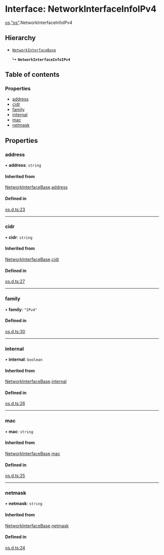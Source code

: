 # Interface: NetworkInterfaceInfoIPv4

[os](../modules/os.md).["os"](../modules/os._os_.md).NetworkInterfaceInfoIPv4

## Hierarchy

- [`NetworkInterfaceBase`](os._os_.NetworkInterfaceBase.md)

  ↳ **`NetworkInterfaceInfoIPv4`**

## Table of contents

### Properties

- [address](os._os_.NetworkInterfaceInfoIPv4.md#address)
- [cidr](os._os_.NetworkInterfaceInfoIPv4.md#cidr)
- [family](os._os_.NetworkInterfaceInfoIPv4.md#family)
- [internal](os._os_.NetworkInterfaceInfoIPv4.md#internal)
- [mac](os._os_.NetworkInterfaceInfoIPv4.md#mac)
- [netmask](os._os_.NetworkInterfaceInfoIPv4.md#netmask)

## Properties

### address

• **address**: `string`

#### Inherited from

[NetworkInterfaceBase](os._os_.NetworkInterfaceBase.md).[address](os._os_.NetworkInterfaceBase.md#address)

#### Defined in

[os.d.ts:23](https://github.com/goodcodedev/bun-types/blob/8bd1b3a/os.d.ts#L23)

___

### cidr

• **cidr**: `string`

#### Inherited from

[NetworkInterfaceBase](os._os_.NetworkInterfaceBase.md).[cidr](os._os_.NetworkInterfaceBase.md#cidr)

#### Defined in

[os.d.ts:27](https://github.com/goodcodedev/bun-types/blob/8bd1b3a/os.d.ts#L27)

___

### family

• **family**: ``"IPv4"``

#### Defined in

[os.d.ts:30](https://github.com/goodcodedev/bun-types/blob/8bd1b3a/os.d.ts#L30)

___

### internal

• **internal**: `boolean`

#### Inherited from

[NetworkInterfaceBase](os._os_.NetworkInterfaceBase.md).[internal](os._os_.NetworkInterfaceBase.md#internal)

#### Defined in

[os.d.ts:26](https://github.com/goodcodedev/bun-types/blob/8bd1b3a/os.d.ts#L26)

___

### mac

• **mac**: `string`

#### Inherited from

[NetworkInterfaceBase](os._os_.NetworkInterfaceBase.md).[mac](os._os_.NetworkInterfaceBase.md#mac)

#### Defined in

[os.d.ts:25](https://github.com/goodcodedev/bun-types/blob/8bd1b3a/os.d.ts#L25)

___

### netmask

• **netmask**: `string`

#### Inherited from

[NetworkInterfaceBase](os._os_.NetworkInterfaceBase.md).[netmask](os._os_.NetworkInterfaceBase.md#netmask)

#### Defined in

[os.d.ts:24](https://github.com/goodcodedev/bun-types/blob/8bd1b3a/os.d.ts#L24)
